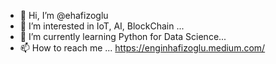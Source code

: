 - 👋 Hi, I’m @ehafizoglu
- 👀 I’m interested in  IoT, AI, BlockChain ...
- 🌱 I’m currently learning Python for Data Science...
- 📫 How to reach me ... https://enginhafizoglu.medium.com/ 

